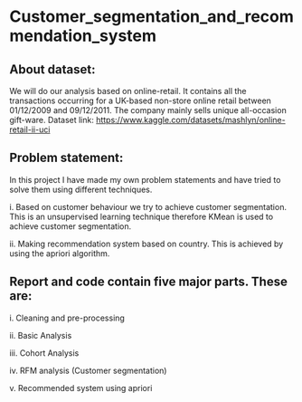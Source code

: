 # Customer_segmentation_and_recommendation_system

## About dataset:

We will do our analysis based on online-retail. It contains all the transactions occurring for a UK-based non-store online retail between 01/12/2009 and 09/12/2011. The company mainly sells unique all-occasion gift-ware.
Dataset link: https://www.kaggle.com/datasets/mashlyn/online-retail-ii-uci

## Problem statement:
In this project I have made my own problem statements and have tried to solve them using different techniques.

i. Based on customer behaviour we try to achieve customer segmentation. This is an unsupervised learning technique therefore KMean is used to achieve customer segmentation.

ii. Making recommendation system based on country. This is achieved by using the apriori algorithm.

## Report and code contain five major parts. These are:

i. Cleaning and pre-processing

ii. Basic Analysis

iii. Cohort Analysis

iv. RFM analysis (Customer segmentation)

v. Recommended system using apriori
